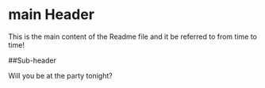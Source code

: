 # main Header 

This is the main content of the Readme file and it be referred to from time to time!

##Sub-header

Will you be at the party tonight?
